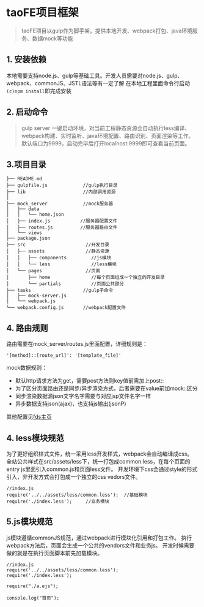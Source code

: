 # taoFE项目框架

> taoFE项目以gulp作为脚手架，提供本地开发、webpack打包、java环境服务、数据mock等功能


## 1. 安装依赖
本地需要支持node.js、gulp等基础工具。开发人员需要对node.js、gulp、webpack、commonJS、JSTL语法等有一定了解
在本地工程里面命令行启动`(c)npm install`即完成安装

## 2. 启动命令
> gulp server
一键启动环境，对当前工程静态资源会自动执行less编译、webpack构建、实时监听、java环境配置、路由识别、页面渲染等工作。
默认端口为9999，启动完毕后打开localhost:9999即可查看当前页面。

## 3.项目目录
```
├── README.md				
├── gulpfile.js             //gulp执行目录
├── lib                     //内部调用资源
│   
├── mock_server             //mock服务器
│   ├── data
│   │   └── home.json
│   ├── index.js           //服务器配置文件
│   ├── routes.js          //服务器路由文件
│   └── views
├── package.json          
├── src                      //开发目录
│   ├── assets               //静态资源
│   │   ├── components         //js模块
│   │   └── less               //less模块
│   └── pages				 //页面
│       ├── home               //每个页面组成一个独立的开发目录
│       └── partials           //页面公共部分
├── tasks					//gulp子命令
│   ├── mock-server.js
│   └── webpack.js
└── webpack.config.js       //webpack配置文件
```

## 4. 路由规则
路由需要在mock_server/routes.js里面配置，详细规则是：
```
'[method]::[route_url]': '[template_file]'
```
mock数据规则：

+ 默认http请求方法为get，需要post方法则key值前需加上post::
+ 为了区分页面路由还是同步/异步渲染方式，后者需要在value前加mock::区分
+ 同步渲染数据源json文字名字需要与对应jsp文件名字一样
+ 异步数据支持json(ajax)，也支持js输出(jsonP)


其他配置见[fds主页](https://github.com/zhex/fe-dev-server)

## 4. less模块规范
为了更好组织样式文件，统一采用less开发样式，webpack会自动编译成css。
全站公共样式在src/assets/less下，统一打包成common.less，在每个页面的entry js里面引入common.js和页面less文件。
开发环境下css会通过style的形式引入，非开发方式会打包成一个独立的css vedors文件。

```
//index.js
require('../../assets/less/common.less');  //基础模块
require('./index.less');     //业务模块
```

## 5.js模块规范
js模块遵循commonJS规范，通过webpack进行模块化引用和打包工作。
执行webpack方法后，页面会生成一个公共的vendors文件和业务js。
开发时候需要做的就是在执行页面脚本前先加载模块。
```
//index.js
require('../../assets/less/common.less');
require('./index.less');

require("./a.ejs");

console.log("首页");
```
